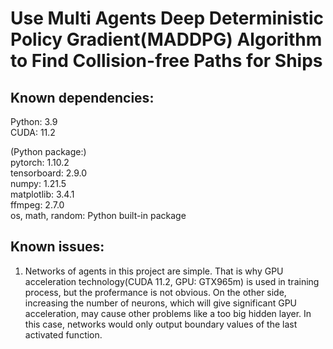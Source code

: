 # Use Multi Agents Deep Deterministic Policy Gradient(MADDPG) Algorithm to Find Collision-free Paths for Ships

## Known dependencies: 
  Python: 3.9  
  CUDA: 11.2  
  
  (Python package:)  
  pytorch: 1.10.2  
  tensorboard: 2.9.0  
  numpy: 1.21.5  
  matplotlib: 3.4.1  
  ffmpeg: 2.7.0  
  os, math, random: Python built-in package

## Known issues:
  1. Networks of agents in this project are simple. That is why GPU acceleration technology(CUDA 11.2, GPU: GTX965m) is used in training process, but the profermance is not obvious. On the other side, increasing the number of neurons, which will give significant GPU acceleration, may cause other problems like a too big hidden layer. In this case, networks would only output boundary values of the last activated function.

